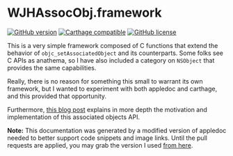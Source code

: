 
# WJHAssocObj.framework

[![GitHub version](https://badge.fury.io/gh/jodyhagins%2FWJHAssocObj.svg)](https://github.com/jodyhagins/WJHAssocObj/releases) [![Carthage compatible](https://img.shields.io/badge/Carthage-compatible-4BC51D.svg?style=flat)](https://github.com/Carthage/Carthage) [![GitHub license](https://img.shields.io/badge/license-MIT-lightgrey.svg)](https://raw.githubusercontent.com/jodyhagins/WJHAssocObj/master/LICENSE.md)

This is a very simple framework composed of C functions that extend the behavior of `objc_setAssociatedObject` and its counterparts.  Some folks see C APIs as anathema, so I have also included a category on `NSObject` that provides the same capabilities.

Really, there is no reason for something this small to warrant its own framework, but I wanted to experiment with both appledoc and carthage, and this provided that opportunity.

Furthermore, [this blog post](http://cocoaandgrits.blogspot.com/2015/08/associated-objects.html) explains in more depth the motivation and implementation of this associated objects API.

**Note:** This documentation was generated by a modified version of appledoc needed to better support code snippets and image links.  Until the pull requests are applied, you may grab the version I used [from here](https://github.com/jodyhagins/appledoc.git).